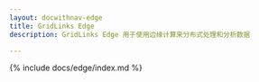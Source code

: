 ```yaml
---
layout: docwithnav-edge
title: GridLinks Edge
description: GridLinks Edge 用于使用边缘计算来分布式处理和分析数据

---
```


{% include docs/edge/index.md %}